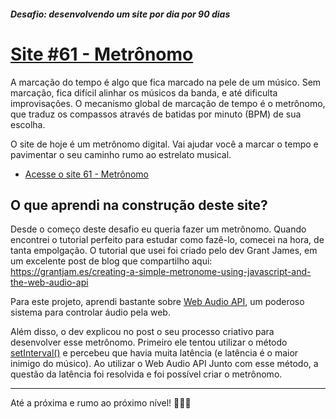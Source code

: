 ##### Desafio: desenvolvendo um site por dia por 90 dias 

# [Site #61 - Metrônomo](https://www.dorlyneto.com/90sites/61-metronomo)

A marcação do tempo é algo que fica marcado na pele de um músico. Sem marcação, fica difícil alinhar os músicos da banda, e até dificulta improvisações. O mecanismo global de marcação de tempo é o metrônomo, que traduz os compassos através de batidas por minuto (BPM) de sua escolha.

O site de hoje é um metrônomo digital. Vai ajudar você a marcar o tempo e pavimentar o seu caminho rumo ao estrelato musical.
* [Acesse o site 61 - Metrônomo](https://www.dorlyneto.com/90sites/61-metronomo)

## O que aprendi na construção deste site?

Desde o começo deste desafio eu queria fazer um metrônomo. Quando encontrei o tutorial perfeito para estudar como fazê-lo, comecei na hora, de tanta empolgação. O tutorial que usei foi criado pelo dev Grant James, em um excelente post de blog que compartilho aqui: https://grantjam.es/creating-a-simple-metronome-using-javascript-and-the-web-audio-api

Para este projeto, aprendi bastante sobre [Web Audio API](https://developer.mozilla.org/en-US/docs/Web/API/Web_Audio_API), um poderoso sistema para controlar áudio pela web. 

Além disso, o dev explicou no post o seu processo criativo para desenvolver esse metrônomo. Primeiro ele tentou utilizar o método [setInterval()](https://developer.mozilla.org/en-US/docs/Web/API/Web_Audio_API) e percebeu que havia muita latência (e latência é o maior inimigo do músico). Ao utilizar o Web Audio API Junto com esse método, a questão da latência foi resolvida e foi possível criar o metrônomo.

---

Até a próxima e rumo ao próximo nível! 🚀🚀🚀